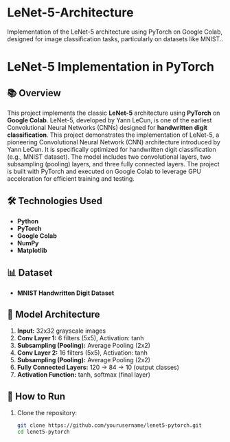 # LeNet-5-Architecture

Implementation of the LeNet-5 architecture using PyTorch on Google Colab, designed for image classification tasks, particularly on datasets like MNIST..

# LeNet-5 Implementation in PyTorch

## 📚 Overview
This project implements the classic **LeNet-5** architecture using **PyTorch** on **Google Colab**. LeNet-5, developed by Yann LeCun, is one of the earliest Convolutional Neural Networks (CNNs) designed for **handwritten digit classification**.
This project demonstrates the implementation of LeNet-5, a pioneering Convolutional Neural Network (CNN) architecture introduced by Yann LeCun. It is specifically optimized for handwritten digit classification (e.g., MNIST dataset). The model includes two convolutional layers, two subsampling (pooling) layers, and three fully connected layers. The project is built with PyTorch and executed on Google Colab to leverage GPU acceleration for efficient training and testing.

## 🛠️ Technologies Used
- **Python**  
- **PyTorch**  
- **Google Colab**  
- **NumPy**  
- **Matplotlib**  

## 📊 Dataset
- **MNIST Handwritten Digit Dataset**  

## 📑 Model Architecture
1. **Input:** 32x32 grayscale images  
2. **Conv Layer 1:** 6 filters (5x5), Activation: tanh  
3. **Subsampling (Pooling):** Average Pooling (2x2)  
4. **Conv Layer 2:** 16 filters (5x5), Activation: tanh  
5. **Subsampling (Pooling):** Average Pooling (2x2)  
6. **Fully Connected Layers:** 120 → 84 → 10 (output classes)  
7. **Activation Function:** tanh, softmax (final layer)  

## 🚀 How to Run
1. Clone the repository:  
   ```bash
   git clone https://github.com/yourusername/lenet5-pytorch.git
   cd lenet5-pytorch

